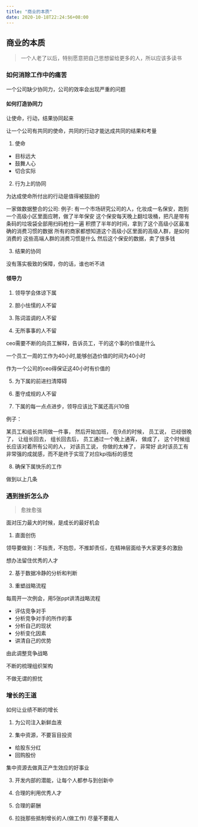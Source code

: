 ```yaml
---
title: "商业的本质"
date: 2020-10-18T22:24:56+08:00
---
```


## 商业的本质

> 一个人老了以后，特别愿意把自己思想留给更多的人，所以应该多读书

### 如何消除工作中的痛苦

一个公司缺少协同力，公司的效率会出现严重的问题

#### 如何打造协同力

让使命，行动，结果协同起来

让一个公司有共同的使命，共同的行动才能达成共同的结果和考量

1. 使命

  - 目标远大
  - 鼓舞人心
  - 切合实际 

2. 行为上的协同

  为达成使命所付出的行动是值得被鼓励的

  一家做数据整合的公司: 
  例子:
  有一个市场研究公司的人，化妆成一名保安，跑到一个高级小区里面应聘，做了半年保安
  这个保安每天晚上翻垃圾桶，把凡是带有条码的垃圾袋全部用扫码枪扫一遍
  积攒了半年的时间，拿到了这个高级小区最准确的消费习惯的数据
  所有的商家都想知道这个高级小区里面的高级人群，是如何消费的
  这些高端人群的消费习惯是什么
  然后这个保安的数据，卖了很多钱

3. 结果的协同

  没有落实极致的保障，你的话，谁也听不进

#### 领导力

1. 领导学会体谅下属

2. 胆小怯懦的人不留

3. 陈词滥调的人不留

4. 无所事事的人不留

ceo需要不断的向员工解释，告诉员工，干的这个事的价值是什么

一个员工一周的工作为40小时,能够创造价值的时间为40小时

作为一个公司的ceo得保证这40小时有价值的

5. 为下属的前进扫清障碍

6. 墨守成规的人不留

7. 下属的每一点点进步，领导应该比下属还高兴10倍

例子：

某员工和组长共同做一件事，
然后开始加班，
在9点的时候，
员工说，
已经很晚了，
让组长回去，
组长回去后，
员工通过一个晚上通宵，
做成了，
这个时候组长应该对着所有公司的人，
对该员工说，
你做的太棒了，
非常好
此时该员工有非常强的成就感，而不是终于实现了对应kpi指标的感觉

8. 确保下属快乐的工作

做到以上几条

### 遇到挫折怎么办

> 愈挫愈强

面对压力最大的时候，是成长的最好机会

1. 直面创伤

领导要做到：不指责，不抱怨，不推卸责任，在精神层面给予大家更多的激励

想办法留住优秀的人才

2. 基于数据冷静的分析和判断

3. 重塑战略流程

每周开一次例会，用5张ppt讲清战略流程

 - 评估竞争对手
 - 分析竞争对手的所作的事
 - 分析自己的现状
 - 分析变化因素
 - 讲清自己的优势

由此调整竞争战略

不断的梳理组织架构

不做无谓的担忧

### 增长的王道

如何让业绩不断的增长

1. 为公司注入新鲜血液

2. 集中资源，不要盲目投资

 - 给股东分红
 - 回购股份

 集中资源去做真正产生效应的好事业

3. 开发内部的潜能，让每个人都参与到创新中

4. 合理的利用优秀人才

5. 合理的薪酬

6. 拉拢那些抵制增长的人(做工作)
 尽量不要裁人